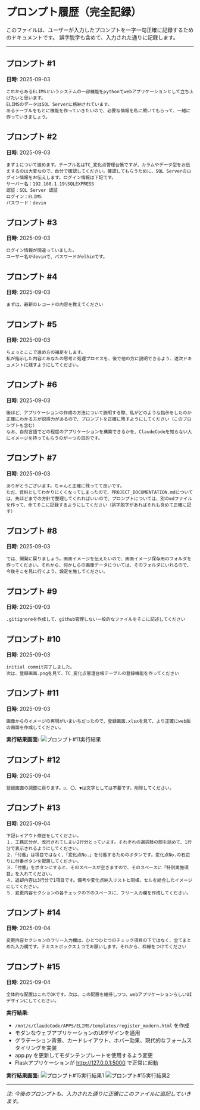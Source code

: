 # プロンプト履歴（完全記録）

このファイルは、ユーザーが入力したプロンプトを一字一句正確に記録するためのドキュメントです。
誤字脱字も含めて、入力された通りに記録します。

---

## プロンプト #1
**日時**: 2025-09-03
```
これからあるELIMSというシステムの一部機能をpythonでwebアプリケーションとして立ち上げたいと思います。
ELIMSのデータはSQL Serverに格納されています。
あるテーブルをもとに機能を作っていきたいので、必要な情報を私に聞いてもらって、一緒に作っていきましょう。
```

## プロンプト #2
**日時**: 2025-09-03
```
まず１について進めます。テーブル名はTC_変化点管理台帳ですが、カラムやデータ型をお伝えするのは大変なので、自分で確認してください。確認してもらうために、SQL Serverのログイン情報をお伝えします。ログイン情報は下記です。
サーバー名：192.168.1.19\SQLEXPRESS
認証：SQL Server 認証
ログイン：ELIMS
パスワード：devin
```

## プロンプト #3
**日時**: 2025-09-03
```
ログイン情報が間違っていました。
ユーザー名がdevinで、パスワードがelhinです。
```

## プロンプト #4
**日時**: 2025-09-03
```
まずは、最新のレコードの内容を教えてください
```

## プロンプト #5
**日時**: 2025-09-03
```
ちょっとここで進め方の補足をします。
私が指示した内容とあなたの思考と処理プロセスを、後で他の方に説明できるよう、遂次ドキュメントに残すようにしてください。
```

## プロンプト #6
**日時**: 2025-09-03
```
後ほど、アプリケーションの作成の方法について説明する際、私がどのような指示をしたのか正確にわかる方が説得力があるので、プロンプトを正確に残すようにしてください（このプロンプトも含む）
なお、自然言語でどの程度のアプリケーションを構築できるかを、ClaudeCodeを知らない人にイメージを持ってもらうのが一つの目的です。
```

## プロンプト #7
**日時**: 2025-09-03
```
ありがとうございます。ちゃんと正確に残ってて良いです。
ただ、資料としてわかりにくくなってしまったので、PROJECT_DOCUMENTATION.mdについては、先ほどまでの方針で整理してくれればいいので、プロンプトについては、別のmdファイルを作って、全てそこに記録するようにしてください（誤字脱字があればそれも含めて正確に記す）
```

## プロンプト #8
**日時**: 2025-09-03
```
では、開発に戻りましょう。画面イメージを伝えたいので、画面イメージ保存用のフォルダを作ってください。それから、何かしらの画像データについては、そのフォルダにいれるので、今後そこを見に行くよう、設定を施してください。
```

## プロンプト #9
**日時**: 2025-09-03
```
.gitignoreを作成して、github管理しない一般的なファイルをそこに記述してください
```

## プロンプト #10
**日時**: 2025-09-03
```
initial commit完了しました。
次は、登録画面.pngを見て、TC_変化点管理台帳テーブルの登録機能を作ってください
```

## プロンプト #11
**日時**: 2025-09-03
```
画像からのイメージの再現がいまいちだったので、登録画面.xlsxを見て、より正確にweb版の画面を作成してください。
```

**実行結果画面:**
![プロンプト#11実行結果](./PROMPT_Result/P11_画面イメージ.png)

## プロンプト #12
**日時**: 2025-09-04
```
登録画面の調整に戻ります。☑、〇、▼は文字としては不要です。削除してください。
```

## プロンプト #13
**日時**: 2025-09-04
```
下記レイアウト修正をしてください。
１．工務区分が、改行されてしまい2行分とっています。それぞれの選択肢の間を詰めて、1行分で表示されるようにしてください。
２．「付番」は項目ではなく、「変化点No.」を付番するためのボタンです。変化点No.の右辺りに付番ボタンを配置してください。
３．「付番」をボタンにすると、そのスペースが空きますので、そのスペースに「特別実施項目」を入れてください。
４．返却内容は3行分で1項目です。備考や変化点納入リストと同様、セルを結合したイメージにしてください。
５．変更内容セクションの各チェックの下のスペースに、フリー入力欄を作成してください。
```

## プロンプト #14
**日時**: 2025-09-04
```
変更内容セクションのフリー入力欄は、ひとつひとつのチェック項目の下ではなく、全てまとめた入力欄です。テキストボックス１つでお願いします。それから、枠線をつけてください
```

## プロンプト #15
**日時**: 2025-09-04
```
全体的な配置はこれでOKです。次は、この配置を維持しつつ、webアプリケーションらしいUIデザインにしてください。
```

**実行結果**: 
- `/mnt/c/ClaudeCode/APPS/ELIMS/templates/register_modern.html` を作成
- モダンなウェブアプリケーションのUIデザインを適用
- グラデーション背景、カードレイアウト、ホバー効果、現代的なフォームスタイリングを実装
- app.py を更新してモダンテンプレートを使用するよう変更
- Flaskアプリケーションが http://127.0.0.1:5000 で正常に起動

**実行結果画面:**
![プロンプト#15実行結果1](./PROMPT_Result/P15_画面イメージ1.png)
![プロンプト#15実行結果2](./PROMPT_Result/P15_画面イメージ2.png)

---

*注: 今後のプロンプトも、入力された通りに正確にこのファイルに追記していきます。*